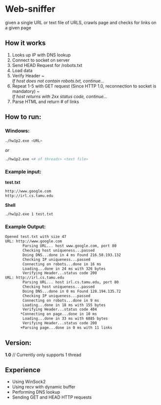 # Web-sniffer
given a single URL or text file of URLS, crawls page and checks for links on a given page

## How it works
1. Looks up IP with DNS lookup
2. Connect to socket on server
3. Send HEAD Request for /robots.txt
4. Load data
5. Verify Header  ~  
*If host does not contain robots.txt, continue...*
6. Repeat 1-5 with GET request (Since HTTP 1.0, reconnection to socket is mandatory)  ~  
*If host returns with 2xx status code, continue...*
7. Parse HTML and return # of links

## How to run:

### Windows:

```sh
./hw1p2.exe <URL>
```
*or*

```sh
./hw1p2.exe <# of threads> <text file>
```
### Example input:

**test.txt**
```sh
http://www.google.com
http://irl.cs.tamu.edu

```
**Shell**
```sh
./hw1p2.exe 1 test.txt

```
### Example Output:

```sh
Opened test.txt with size 47
URL: http://www.google.com
        Parsing URL... host www.google.com, port 80
        Checking host uniqueness...passed
        Doing DNS...done in 4 ms Found 216.58.193.132
        Checking IP uniqueness...passed
        Connecting on robots...done in 16 ms
        Loading...done in 24 ms with 326 bytes
        Verifying Header...status code 200
URL: http://irl.cs.tamu.edu
        Parsing URL... host irl.cs.tamu.edu, port 80
        Checking host uniqueness...passed
        Doing DNS...done in 0 ms Found 128.194.135.72
        Checking IP uniqueness...passed
        Connecting on robots...done in 9 ms
        Loading...done in 18 ms with 155 bytes
        Verifying Header...status code 404
       *Connecting on page...done in 10 ms
        Loading...done in 33 ms with 6885 bytes
        Verifying Header...status code 200
       +Parsing page...done in 0 ms with 11 links
```

## Version:

**1.0** // Currently only supports 1 thread

## Experience
+ Using WinSock2
+ Using recv with dynamic buffer
+ Performing DNS lookup
+ Sending GET and HEAD HTTP requests
